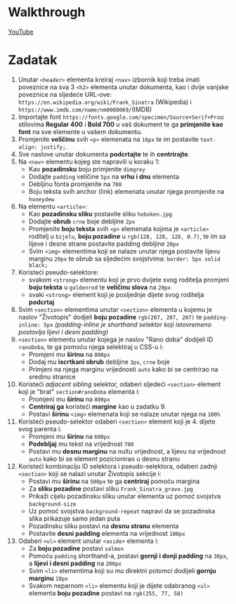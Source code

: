 # Walkthrough

[YouTube](https://www.youtube.com/watch?v=3fpCuh5CWzg)

# Zadatak

1. Unutar `<header>` elementa kreiraj `<nav>` izbornik  koji treba imati poveznice na sva 3 `<h2>` elementa unutar dokumenta, kao i dvije vanjske poveznice na sljedeće URL-ove: `https://en.wikipedia.org/wiki/Frank_Sinatra` (Wikipedia) i `https://www.imdb.com/name/nm0000069/`(IMDB)
2. Importajte font `https://fonts.google.com/specimen/Source+Serif+Pro`u stilovima **Regular 400** i **Bold 700** u vaš dokument te ga **primjenite kao font** na sve elemente u vašem dokumentu.
3. Promjenite **veličinu** svih `<p>` elemenata na `16px` te im postavite `text-align: justify;`.
4. Sve naslove unutar dokumenta **podcrtajte** te ih **centrirajte**.
5. Na `<nav>` elementu kojeg ste napravili u koraku 1:
   - Kao **pozadinsku** boju primjenite `dimgrey`
   - Dodajte `padding` veličine `5px` na **vrhu i dnu** elementa
   - Debljinu fonta promjenite na `700`
   - Boju teksta svih anchor (link) elemenata unutar njega promjenite na `honeydew`
6. Na elementu `<article>`:
   - Kao **pozadinsku sliku** postavite sliku `hoboken.jpg`
   - Dodajte **obrub** `crne` boje debljine `2px`
   - Promjenite **boju teksta** svih `<p>` elemenata kojima je `<article>` roditelj u `bijelu`, **boju pozadine** u `rgb(128, 128, 128, 0.7)`, te im sa lijeve i desne strane postavite padding debljine `20px`
   - Svim `<img>` elementima koji se nalaze unutar njega postavite lijevu marginu `20px` te obrub sa sljedećim svojstvima: `border: 5px solid black;`
7. Koristeći pseudo-selektore:
   - svakom `<strong>` elementu koji je prvo dvijete svog roditelja promjeni **boju teksta** u `goldenrod` te **veličinu slova** na `20px`
   - svaki `<strong>` element koji je posljednje dijete svog roditelja **podcrtaj**
8. Svim `<section>` elementima unutar `<section>` elementa u kojemu je naslov "Životopis" dodjeli **boju pozadine** `rgb(207, 207, 207)` te `padding-inline: 5px` _(padding-inline je shorthand selektor koji istovremeno postavlja lijevi i desni padding)_
9. `<section>` elementu unutar kojega je naslov "Rano doba" dodijeli ID `ranoDoba`, te ga pomoću njega selektiraj u CSS-u i:
   - Promjeni mu **širinu** na `800px`
   - Dodaj mu **iscrtkani obrub** debljine `3px`, `crne` boje
   - Primjeni na njega marginu vrijednosti `auto` kako bi se centrirao na sredinu stranice
10. Koristeći _adjacent sibling_ selektor, odaberi sljedeći `<section>` element koji je "brat" `section#ranoDoba` elementa i:
    - Promjeni mu **širinu** na `800px`
    - **Centriraj ga** koristeći **margine** kao u zadatku 9.
    - Postavi **širinu** `<img>` elemenata koji se nalaze unutar njega na `100%`
11. Koristeći pseudo-selektor odaberi `<section>` element koji je 4. dijete svog parenta i:
    - Promjeni mu **širinu** na `600px`
    - **Podebljaj** mu tekst na vrijednost `700`
    - Postavi mu **desnu marginu** na nultu vrijednost, a lijevu na vrijednost `auto` kako bi se element pozicionirao u desnu stranu
12. Koristeći kombinaciju ID selektora i pseudo-selektora, odaberi zadnji `<section>` koji se nalazi unutar Životopis sekcije i:
    - Postavi mu **širinu** na `500px` te ga **centriraj** pomoću margina
    - Za **sliku pozadine** postavi sliku `Frank_Sinatra_grave.jpg`
    - Prikaži cijelu pozadinsku sliku unutar elementa uz pomoć svojstva `background-size`
    - Uz pomoć svojstva `background-repeat` napravi da se pozadinska slika prikazuje samo jedan puta
    - Pozadinsku sliku postavi na **desnu stranu** elementa
    - Postavite **desni padding** elementa na vrijednost `100px`
13. Odaberi `<ul>` element unutar `<aside>` elementa i:
    - Za **boju pozadine** postavi `salmon`
    - Pomoću `padding` shorthand-a, postavi **gornji i donji padding** na `30px`, a **lijevi i desni padding** na `200px`
    - Svim `<li>` elementima koji su mu direktni potomci dodijeli **gornju marginu** `10px`
    - Svakom neparnom `<li>` elementu koji je dijete odabranog `<ul>` elementa **boju pozadine** postavi na `rgb(255, 77, 58)`
